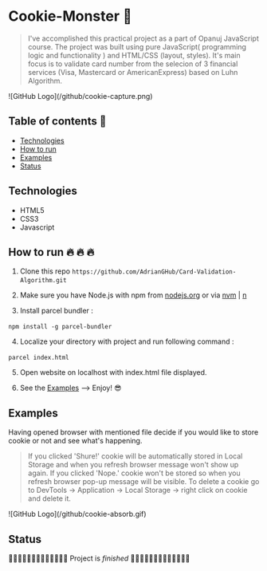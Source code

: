 # Cookie-Monster :rocket:

> I've accomplished this practical project as a part of Opanuj JavaScript course. The project was built using pure JavaScript( programming logic and functionality ) and HTML/CSS (layout, styles). It's main focus is to validate card number from the selecion of 3 financial services (Visa, Mastercard or AmericanExpress) based on Luhn Algorithm.


<p style="align:center">
  ![GitHub Logo](/github/cookie-capture.png)
</p>


## Table of contents :notebook_with_decorative_cover:

- [Technologies](#technologies)
- [How to run](#how-to-run-fire-fire-fire)
- [Examples](#examples)
- [Status](#status)

## Technologies 

- HTML5
- CSS3
- Javascript

## How to run :fire: :fire: :fire: 

1. Clone this repo `https://github.com/AdrianGHub/Card-Validation-Algorithm.git`

2. Make sure you have Node.js with npm from [nodejs.org](https://nodejs.org/en/) or via [nvm](https://github.com/nvm-sh/nvm) | [n](https://github.com/tj/n)

3. Install parcel bundler :

`npm install -g parcel-bundler`

4. Localize your directory with project and run following command :

`parcel index.html`

5. Open website on localhost with index.html file displayed.

6. See the [Examples](#examples) --> Enjoy! :sunglasses:


## Examples

Having opened browser with mentioned file decide if you would like to store cookie or not and see what's happening.

> If you clicked 'Shure!' cookie will be automatically stored in Local Storage and when you refresh browser message won't show up again.
> If you clicked 'Nope.' cookie won't be stored so when you refresh browser pop-up message will be visible. 
> To delete a cookie go to DevTools -> Application -> Local Storage -> right click on cookie and delete it. 

<p style="align:center">
  ![GitHub Logo](/github/cookie-absorb.gif)
</p>


## Status

:tada::tada::tada::tada::tada::tada::tada::tada::tada::tada::tada::tada::tada: Project is _finished_ :tada::tada::tada::tada::tada::tada::tada::tada::tada::tada::tada::tada::tada:
